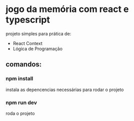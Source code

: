 # jogo da memória com react e typescript


projeto simples para prática de:
* React Context
* Lógica de Programação


## comandos:

### npm install
instala as depencencias necessárias para rodar o projeto

### npm run dev
roda o projeto